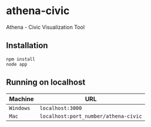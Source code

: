 athena-civic
============

Athena - Civic Visualization Tool

Installation
------------

    npm install
    node app

Running on localhost
--------------------

|Machine | URL
|------- | ---
|`Windows`| `localhost:3000`
|`Mac`| `localhost:port_number/athena-civic`